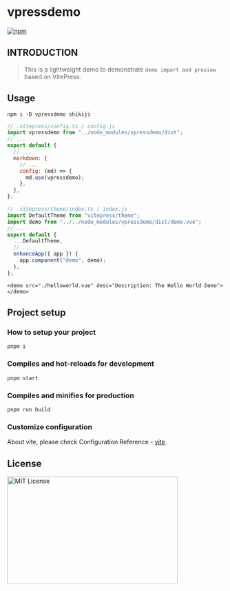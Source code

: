 # vpressdemo

[![npm](https://img.shields.io/npm/v/vpressdemo)](https://www.npmjs.com/package/vpressdemo)

## INTRODUCTION

> This is a lightweight demo to demonstrate `demo import and preview` based on VitePress.

## Usage

```
npm i -D vpressdemo shikiji
```

```js
// .vitepress/config.ts / config.js
import vpressdemo from "../node_modules/vpressdemo/dist";
// ...
export default {
  // ...
  markdown: {
    // ...
    config: (md) => {
      md.use(vpressdemo);
    },
  },
};
```

```js
// .vitepress/theme/index.ts / index.js
import DefaultTheme from "vitepress/theme";
import demo from "../../node_modules/vpressdemo/dist/demo.vue";
// ...
export default {
  ...DefaultTheme,
  // ...
  enhanceApp({ app }) {
    app.component("demo", demo);
  },
};
```

```
<demo src="./helloworld.vue" desc="Description: The Hello World Demo"></demo>
```

## Project setup

### How to setup your project

```
pnpm i
```

### Compiles and hot-reloads for development

```
pnpm start
```

### Compiles and minifies for production

```
pnpm run build
```

### Customize configuration

About vite, please check Configuration Reference - [vite](https://vitejs.dev/config/).

## License

<img src="https://nikoni.top/images/niko-mit.png" alt="MIT License" width="396" height="250"/>
